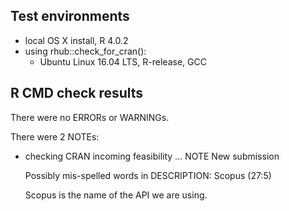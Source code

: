 ## Test environments
* local OS X install, R 4.0.2
* using rhub::check_for_cran():
  * Ubuntu Linux 16.04 LTS, R-release, GCC

## R CMD check results
There were no ERRORs or WARNINGs. 

There were 2 NOTEs:

* checking CRAN incoming feasibility ... NOTE
  New submission
  
  Possibly mis-spelled words in DESCRIPTION:
  Scopus (27:5)

  Scopus is the name of the API we are using.